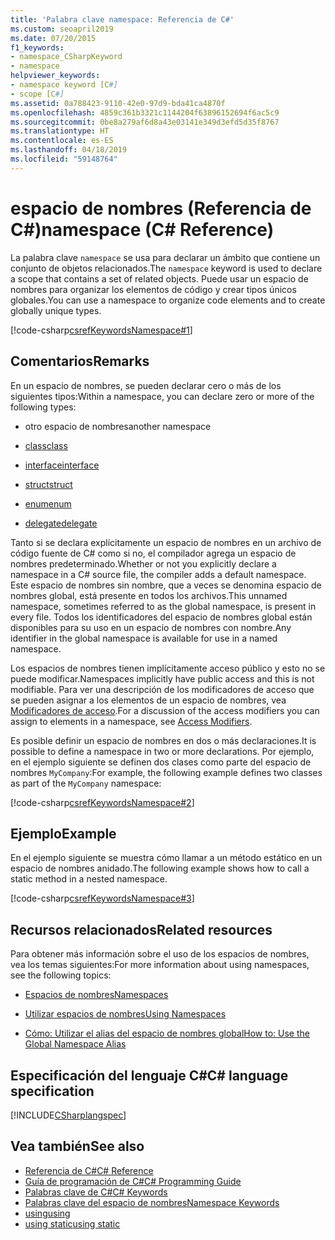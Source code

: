 ```yaml
---
title: 'Palabra clave namespace: Referencia de C#'
ms.custom: seoapril2019
ms.date: 07/20/2015
f1_keywords:
- namespace_CSharpKeyword
- namespace
helpviewer_keywords:
- namespace keyword [C#]
- scope [C#]
ms.assetid: 0a788423-9110-42e0-97d9-bda41ca4870f
ms.openlocfilehash: 4859c361b3321c1144204f63896152694f6ac5c9
ms.sourcegitcommit: 0be8a279af6d8a43e03141e349d3efd5d35f8767
ms.translationtype: HT
ms.contentlocale: es-ES
ms.lasthandoff: 04/18/2019
ms.locfileid: "59148764"
---
```

# <a name="namespace-c-reference"></a><span data-ttu-id="8c10c-102">espacio de nombres (Referencia de C#)</span><span class="sxs-lookup"><span data-stu-id="8c10c-102">namespace (C# Reference)</span></span>

<span data-ttu-id="8c10c-103">La palabra clave `namespace` se usa para declarar un ámbito que contiene un conjunto de objetos relacionados.</span><span class="sxs-lookup"><span data-stu-id="8c10c-103">The `namespace` keyword is used to declare a scope that contains a set of related objects.</span></span> <span data-ttu-id="8c10c-104">Puede usar un espacio de nombres para organizar los elementos de código y crear tipos únicos globales.</span><span class="sxs-lookup"><span data-stu-id="8c10c-104">You can use a namespace to organize code elements and to create globally unique types.</span></span>

[!code-csharp[csrefKeywordsNamespace#1](~/samples/snippets/csharp/VS_Snippets_VBCSharp/csrefKeywordsNamespace/CS/csrefKeywordsNamespace.cs#1)]

## <a name="remarks"></a><span data-ttu-id="8c10c-105">Comentarios</span><span class="sxs-lookup"><span data-stu-id="8c10c-105">Remarks</span></span>

<span data-ttu-id="8c10c-106">En un espacio de nombres, se pueden declarar cero o más de los siguientes tipos:</span><span class="sxs-lookup"><span data-stu-id="8c10c-106">Within a namespace, you can declare zero or more of the following types:</span></span>

- <span data-ttu-id="8c10c-107">otro espacio de nombres</span><span class="sxs-lookup"><span data-stu-id="8c10c-107">another namespace</span></span>

- [<span data-ttu-id="8c10c-108">class</span><span class="sxs-lookup"><span data-stu-id="8c10c-108">class</span></span>](class.md)

- [<span data-ttu-id="8c10c-109">interface</span><span class="sxs-lookup"><span data-stu-id="8c10c-109">interface</span></span>](interface.md)

- [<span data-ttu-id="8c10c-110">struct</span><span class="sxs-lookup"><span data-stu-id="8c10c-110">struct</span></span>](struct.md)

- [<span data-ttu-id="8c10c-111">enum</span><span class="sxs-lookup"><span data-stu-id="8c10c-111">enum</span></span>](enum.md)

- [<span data-ttu-id="8c10c-112">delegate</span><span class="sxs-lookup"><span data-stu-id="8c10c-112">delegate</span></span>](delegate.md)

<span data-ttu-id="8c10c-113">Tanto si se declara explícitamente un espacio de nombres en un archivo de código fuente de C# como si no, el compilador agrega un espacio de nombres predeterminado.</span><span class="sxs-lookup"><span data-stu-id="8c10c-113">Whether or not you explicitly declare a namespace in a C# source file, the compiler adds a default namespace.</span></span> <span data-ttu-id="8c10c-114">Este espacio de nombres sin nombre, que a veces se denomina espacio de nombres global, está presente en todos los archivos.</span><span class="sxs-lookup"><span data-stu-id="8c10c-114">This unnamed namespace, sometimes referred to as the global namespace, is present in every file.</span></span> <span data-ttu-id="8c10c-115">Todos los identificadores del espacio de nombres global están disponibles para su uso en un espacio de nombres con nombre.</span><span class="sxs-lookup"><span data-stu-id="8c10c-115">Any identifier in the global namespace is available for use in a named namespace.</span></span>

<span data-ttu-id="8c10c-116">Los espacios de nombres tienen implícitamente acceso público y esto no se puede modificar.</span><span class="sxs-lookup"><span data-stu-id="8c10c-116">Namespaces implicitly have public access and this is not modifiable.</span></span> <span data-ttu-id="8c10c-117">Para ver una descripción de los modificadores de acceso que se pueden asignar a los elementos de un espacio de nombres, vea [Modificadores de acceso](access-modifiers.md).</span><span class="sxs-lookup"><span data-stu-id="8c10c-117">For a discussion of the access modifiers you can assign to elements in a namespace, see [Access Modifiers](access-modifiers.md).</span></span>

<span data-ttu-id="8c10c-118">Es posible definir un espacio de nombres en dos o más declaraciones.</span><span class="sxs-lookup"><span data-stu-id="8c10c-118">It is possible to define a namespace in two or more declarations.</span></span> <span data-ttu-id="8c10c-119">Por ejemplo, en el ejemplo siguiente se definen dos clases como parte del espacio de nombres `MyCompany`:</span><span class="sxs-lookup"><span data-stu-id="8c10c-119">For example, the following example defines two classes as part of the `MyCompany` namespace:</span></span>

[!code-csharp[csrefKeywordsNamespace#2](~/samples/snippets/csharp/VS_Snippets_VBCSharp/csrefKeywordsNamespace/CS/csrefKeywordsNamespace.cs#2)]

## <a name="example"></a><span data-ttu-id="8c10c-120">Ejemplo</span><span class="sxs-lookup"><span data-stu-id="8c10c-120">Example</span></span>

<span data-ttu-id="8c10c-121">En el ejemplo siguiente se muestra cómo llamar a un método estático en un espacio de nombres anidado.</span><span class="sxs-lookup"><span data-stu-id="8c10c-121">The following example shows how to call a static method in a nested namespace.</span></span>

[!code-csharp[csrefKeywordsNamespace#3](~/samples/snippets/csharp/VS_Snippets_VBCSharp/csrefKeywordsNamespace/CS/csrefKeywordsNamespace.cs#3)]

## <a name="related-resources"></a><span data-ttu-id="8c10c-122">Recursos relacionados</span><span class="sxs-lookup"><span data-stu-id="8c10c-122">Related resources</span></span>

<span data-ttu-id="8c10c-123">Para obtener más información sobre el uso de los espacios de nombres, vea los temas siguientes:</span><span class="sxs-lookup"><span data-stu-id="8c10c-123">For more information about using namespaces, see the following topics:</span></span>

- [<span data-ttu-id="8c10c-124">Espacios de nombres</span><span class="sxs-lookup"><span data-stu-id="8c10c-124">Namespaces</span></span>](../../programming-guide/namespaces/index.md)

- [<span data-ttu-id="8c10c-125">Utilizar espacios de nombres</span><span class="sxs-lookup"><span data-stu-id="8c10c-125">Using Namespaces</span></span>](../../programming-guide/namespaces/using-namespaces.md)

- [<span data-ttu-id="8c10c-126">Cómo: Utilizar el alias del espacio de nombres global</span><span class="sxs-lookup"><span data-stu-id="8c10c-126">How to: Use the Global Namespace Alias</span></span>](../../programming-guide/namespaces/how-to-use-the-global-namespace-alias.md)

## <a name="c-language-specification"></a><span data-ttu-id="8c10c-127">Especificación del lenguaje C#</span><span class="sxs-lookup"><span data-stu-id="8c10c-127">C# language specification</span></span>

[!INCLUDE[CSharplangspec](~/includes/csharplangspec-md.md)]

## <a name="see-also"></a><span data-ttu-id="8c10c-128">Vea también</span><span class="sxs-lookup"><span data-stu-id="8c10c-128">See also</span></span>

- [<span data-ttu-id="8c10c-129">Referencia de C#</span><span class="sxs-lookup"><span data-stu-id="8c10c-129">C# Reference</span></span>](../../language-reference/index.md)
- [<span data-ttu-id="8c10c-130">Guía de programación de C#</span><span class="sxs-lookup"><span data-stu-id="8c10c-130">C# Programming Guide</span></span>](../../programming-guide/index.md)
- [<span data-ttu-id="8c10c-131">Palabras clave de C#</span><span class="sxs-lookup"><span data-stu-id="8c10c-131">C# Keywords</span></span>](index.md)
- [<span data-ttu-id="8c10c-132">Palabras clave del espacio de nombres</span><span class="sxs-lookup"><span data-stu-id="8c10c-132">Namespace Keywords</span></span>](namespace-keywords.md)
- [<span data-ttu-id="8c10c-133">using</span><span class="sxs-lookup"><span data-stu-id="8c10c-133">using</span></span>](using-directive.md)
- [<span data-ttu-id="8c10c-134">using static</span><span class="sxs-lookup"><span data-stu-id="8c10c-134">using static</span></span>](using-static.md)